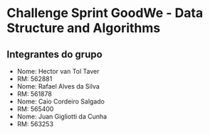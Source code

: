 # Challenge Sprint GoodWe - Data Structure and Algorithms

## Integrantes do grupo
- Nome: Hector van Tol Taver
- RM: 562881
- Nome: Rafael Alves da Silva
- RM: 561878
- Nome: Caio Cordeiro Salgado
- RM: 565400
- Nome: Juan Gigliotti da Cunha
- RM: 563253

